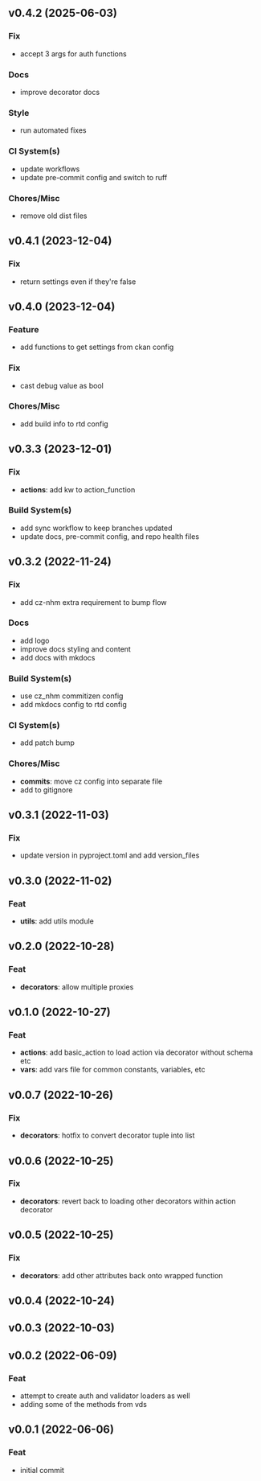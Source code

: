 ## v0.4.2 (2025-06-03)

### Fix

- accept 3 args for auth functions

### Docs

- improve decorator docs

### Style

- run automated fixes

### CI System(s)

- update workflows
- update pre-commit config and switch to ruff

### Chores/Misc

- remove old dist files

## v0.4.1 (2023-12-04)

### Fix

- return settings even if they're false

## v0.4.0 (2023-12-04)

### Feature

- add functions to get settings from ckan config

### Fix

- cast debug value as bool

### Chores/Misc

- add build info to rtd config

## v0.3.3 (2023-12-01)

### Fix

- **actions**: add kw to action_function

### Build System(s)

- add sync workflow to keep branches updated
- update docs, pre-commit config, and repo health files

## v0.3.2 (2022-11-24)

### Fix

- add cz-nhm extra requirement to bump flow

### Docs

- add logo
- improve docs styling and content
- add docs with mkdocs

### Build System(s)

- use cz_nhm commitizen config
- add mkdocs config to rtd config

### CI System(s)

- add patch bump

### Chores/Misc

- **commits**: move cz config into separate file
- add to gitignore

## v0.3.1 (2022-11-03)

### Fix

- update version in pyproject.toml and add version_files

## v0.3.0 (2022-11-02)

### Feat

- **utils**: add utils module

## v0.2.0 (2022-10-28)

### Feat

- **decorators**: allow multiple proxies

## v0.1.0 (2022-10-27)

### Feat

- **actions**: add basic_action to load action via decorator without schema etc
- **vars**: add vars file for common constants, variables, etc

## v0.0.7 (2022-10-26)

### Fix

- **decorators**: hotfix to convert decorator tuple into list

## v0.0.6 (2022-10-25)

### Fix

- **decorators**: revert back to loading other decorators within action decorator

## v0.0.5 (2022-10-25)

### Fix

- **decorators**: add other attributes back onto wrapped function

## v0.0.4 (2022-10-24)

## v0.0.3 (2022-10-03)

## v0.0.2 (2022-06-09)

### Feat

- attempt to create auth and validator loaders as well
- adding some of the methods from vds

## v0.0.1 (2022-06-06)

### Feat

- initial commit
